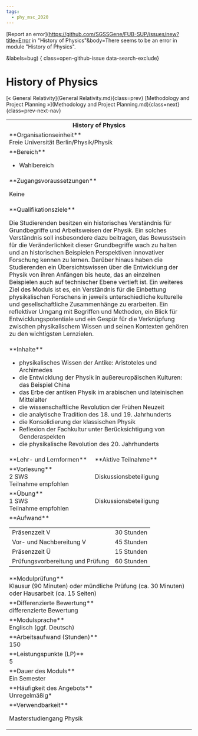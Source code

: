 ```yaml
---
tags:
  - phy_msc_2020
---
```

[Report an error](https://github.com/SGSSGene/FUB-SUP/issues/new?title=Error in "History of Physics"&body=There seems to be an error in module "History of Physics".

<Describe here a slightly more detailed description of what is wrong>&labels=bug)
{ class=open-github-issue data-search-exclude}

# History of Physics

[« General Relativity](General Relativity.md){class=prev}
[Methodology and Project Planning »](Methodology and Project Planning.md){class=next}
{class=prev-next-nav}

<table markdown id="moduledesc">
<tr markdown class="moduledesc_head"><th colspan="2">History of Physics </th></tr>
<tr markdown><td colspan="2">**Organisationseinheit**   <br>Freie Universität Berlin/Physik/Physik</td></tr>

<tr markdown><td colspan="2">**Bereich**<br>


- Wahlbereich

</td></tr>

<tr markdown><td colspan="2">**Zugangsvoraussetzungen** <br>

Keine


</td></tr>
<tr markdown><td colspan="2">**Qualifikationsziele**    <br>

Die Studierenden besitzen ein historisches Verständnis für Grundbegriffe und
Arbeitsweisen der Physik. Ein solches Verständnis soll insbesondere dazu
beitragen, das Bewusstsein für die Veränderlichkeit dieser Grundbegriffe
wach zu halten und an historischen Beispielen Perspektiven innovativer
Forschung kennen zu lernen. Darüber hinaus haben die Studierenden ein
Übersichtswissen über die Entwicklung der Physik von ihren Anfängen bis
heute, das an einzelnen Beispielen auch auf technischer Ebene vertieft ist.
Ein weiteres Ziel des Moduls ist es, ein Verständnis für die Einbettung
physikalischen Forschens in jeweils unterschiedliche kulturelle und
gesellschaftliche Zusammenhänge zu erarbeiten. Ein reflektiver Umgang mit
Begriffen und Methoden, ein Blick für Entwicklungspotentiale und ein Gespür
für die Verknüpfung zwischen physikalischem Wissen und seinen Kontexten
gehören zu den wichtigsten Lernzielen.


</td></tr>
<tr markdown><td colspan="2">**Inhalte**                <br>

- physikalisches Wissen der Antike: Aristoteles und Archimedes
- die Entwicklung der Physik in außereuropäischen Kulturen: das Beispiel
  China
- das Erbe der antiken Physik im arabischen und lateinischen Mittelalter
- die wissenschaftliche Revolution der Frühen Neuzeit
- die analytische Tradition des 18. und 19. Jahrhunderts
- die Konsolidierung der klassischen Physik
- Reflexion der Fachkultur unter Berücksichtigung von Genderaspekten
- die physikalische Revolution des 20. Jahrhunderts


</td></tr>

<tr markdown><td>**Lehr- und Lernformen**</td><td>**Aktive Teilnahme**</td></tr>
<tr markdown><td> **Vorlesung** <br>2 SWS <br> Teilnahme empfohlen</td><td>

Diskussionsbeteiligung
</td></tr>
<tr markdown><td> **Übung** <br>1 SWS <br> Teilnahme empfohlen</td><td>

Diskussionsbeteiligung
</td></tr>
<tr markdown><td colspan="2">**Aufwand**                <br>
<table class="aufwand_table">
<tr><td>Präsenzzeit V</td><td>30 Stunden</td></tr>
<tr><td>Vor- und Nachbereitung V</td><td>45 Stunden</td></tr>
<tr><td>Präsenzzeit Ü</td><td>15 Stunden</td></tr>
<tr><td>Prüfungsvorbereitung und Prüfung</td><td>60 Stunden</td></tr>
</table>

</td></tr>
<tr markdown><td colspan="2">**Modulprüfung**             <br>Klausur (90 Minuten) oder mündliche Prüfung (ca. 30 Minuten) oder Hausarbeit
(ca. 15 Seiten)


</td></tr>
<tr markdown><td colspan="2">**Differenzierte Bewertung** <br>differenzierte Bewertung

</td></tr>
<tr markdown><td colspan="2">**Modulsprache**             <br>Englisch (ggf. Deutsch)</td></tr>
<tr markdown><td colspan="2">**Arbeitsaufwand (Stunden)** <br>150</td></tr>
<tr markdown><td colspan="2">**Leistungspunkte (LP)**     <br>5</td></tr>
<tr markdown><td colspan="2">**Dauer des Moduls**         <br>Ein Semester</td></tr>
<tr markdown><td colspan="2">**Häufigkeit des Angebots**  <br>Unregelmäßig*</td></tr>
<tr markdown><td colspan="2">**Verwendbarkeit**           <br>

Masterstudiengang Physik


</td></tr>

</table>
